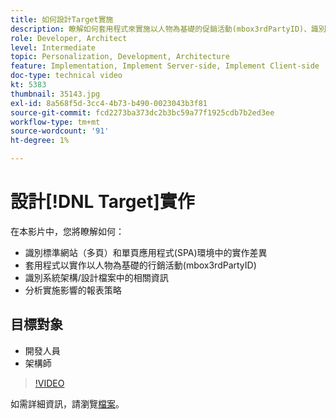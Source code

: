 ```yaml
---
title: 如何設計Target實施
description: 瞭解如何套用程式來實施以人物為基礎的促銷活動(mbox3rdPartyID)、識別系統架構/設計檔案中的相關資訊，以及分析實施影響的報表策略。
role: Developer, Architect
level: Intermediate
topic: Personalization, Development, Architecture
feature: Implementation, Implement Server-side, Implement Client-side
doc-type: technical video
kt: 5383
thumbnail: 35143.jpg
exl-id: 8a568f5d-3cc4-4b73-b490-0023043b3f81
source-git-commit: fcd2273ba373dc2b3bc59a77f1925cdb7b2ed3ee
workflow-type: tm+mt
source-wordcount: '91'
ht-degree: 1%

---
```


# 設計[!DNL Target]實作

在本影片中，您將瞭解如何：

* 識別標準網站（多頁）和單頁應用程式(SPA)環境中的實作差異
* 套用程式以實作以人物為基礎的行銷活動(mbox3rdPartyID)
* 識別系統架構/設計檔案中的相關資訊
* 分析實施影響的報表策略

## 目標對象

* 開發人員
* 架構師

>[!VIDEO](https://video.tv.adobe.com/v/35143/?quality=12)

如需詳細資訊，請瀏覽[檔案](https://experienceleague.adobe.com/docs/target/using/implement-target/implementing-target.html?lang=en)。
